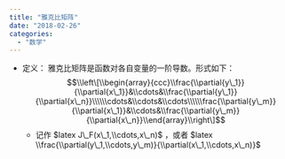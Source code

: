 ```yaml
---
title: "雅克比矩阵"
date: "2018-02-26"
categories: 
  - "数学"
---
```


- 定义： 雅克比矩阵是函数对各自变量的一阶导数。形式如下： $$\\left\[\\begin{array}{ccc}\\frac{\\partial{y\_1}}{\\partial{x\_1}}&\\cdots&\\frac{\\partial{y\_1}}{\\partial{x\_n}}\\\\\\cdots&\\cdots&\\cdots\\\\\\frac{\\partial{y\_m}}{\\partial{x\_1}}&\\cdots&\\frac{\\partial{y\_m}}{\\partial{x\_n}}\\end{array}\\right\]$$
    - 记作 $latex J\_F(x\_1,\\cdots,x\_n)$ ，或者 $latex \\frac{\\partial(y\_1,\\cdots,y\_m)}{\\partial(x\_1,\\cdots,x\_n)}$
